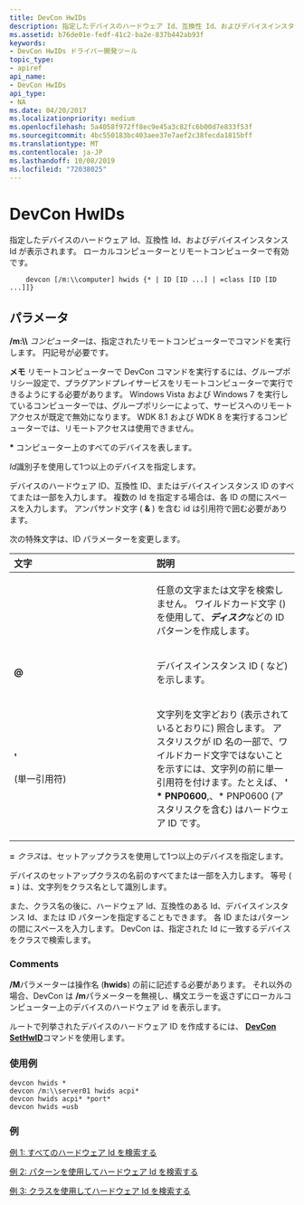 ```yaml
---
title: DevCon HwIDs
description: 指定したデバイスのハードウェア Id、互換性 Id、およびデバイスインスタンス Id が表示されます。 ローカルコンピューターとリモートコンピューターで有効です。
ms.assetid: b76de01e-fedf-41c2-ba2e-837b442ab93f
keywords:
- DevCon HwIDs ドライバー開発ツール
topic_type:
- apiref
api_name:
- DevCon HwIDs
api_type:
- NA
ms.date: 04/20/2017
ms.localizationpriority: medium
ms.openlocfilehash: 5a4058f972ff8ec9e45a3c82fc6b00d7e833f53f
ms.sourcegitcommit: 4bc550183bc403aee37e7aef2c38fecda1815bff
ms.translationtype: MT
ms.contentlocale: ja-JP
ms.lasthandoff: 10/08/2019
ms.locfileid: "72038025"
---
```

# <a name="devcon-hwids"></a>DevCon HwIDs

指定したデバイスのハードウェア Id、互換性 Id、およびデバイスインスタンス Id が表示されます。 ローカルコンピューターとリモートコンピューターで有効です。

```
    devcon [/m:\\computer] hwids {* | ID [ID ...] | =class [ID [ID ...]]}
```

## <a name="span-idddk_devcon_hwids_toolsspanspan-idddk_devcon_hwids_toolsspanparameters"></a><span id="ddk_devcon_hwids_tools"></span><span id="DDK_DEVCON_HWIDS_TOOLS"></span>パラメータ

<span id="________m___computer______"></span><span id="________M___COMPUTER______"></span> **/m:\\\\** <em>コンピューター</em>は、指定されたリモートコンピューターでコマンドを実行します。 円記号が必要です。

**メモ**  リモートコンピューターで DevCon コマンドを実行するには、グループポリシー設定で、プラグアンドプレイサービスをリモートコンピューターで実行できるようにする必要があります。 Windows Vista および Windows 7 を実行しているコンピューターでは、グループポリシーによって、サービスへのリモートアクセスが既定で無効になります。 WDK 8.1 および WDK 8 を実行するコンピューターでは、リモートアクセスは使用できません。

<span id="______________"></span> **\*** コンピューター上のすべてのデバイスを表します。

<span id="_______ID______"></span><span id="_______id______"></span>*Id*識別子を使用して1つ以上のデバイスを指定します。

デバイスのハードウェア ID、互換性 ID、またはデバイスインスタンス ID のすべてまたは一部を入力します。 複数の Id を指定する場合は、各 ID の間にスペースを入力します。 アンパサンド文字 ( **&** ) を含む id は引用符で囲む必要があります。

次の特殊文字は、ID パラメーターを変更します。

<table>
<colgroup>
<col width="50%" />
<col width="50%" />
</colgroup>
<thead>
<tr class="header">
<th align="left">文字</th>
<th align="left">説明</th>
</tr>
</thead>
<tbody>
<tr class="odd">
<td align="left"><p><strong><em></strong></p></td>
<td align="left"><p>任意の文字または文字を検索しません。 ワイルドカード文字 (<strong></em></strong>) を使用して、<strong><em>ディスク</em></strong>などの ID パターンを作成します。</p></td>
</tr>
<tr class="even">
<td align="left"><p><strong>@</strong></p></td>
<td align="left"><p>デバイスインスタンス ID ( <strong><xref href="ROOT\FTDISK\0000" data-throw-if-not-resolved="False" data-raw-source="@ROOT\FTDISK\0000"></xref></strong>など) を示します。</p></td>
</tr>
<tr class="odd">
<td align="left"><p><strong>'</strong></p>
<p>(単一引用符)</p></td>
<td align="left"><p>文字列を文字どおり (表示されているとおりに) 照合します。 アスタリスクが ID 名の一部で、ワイルドカード文字ではないことを示すには、文字列の前に単一引用符を付けます。たとえば、 <strong>' * PNP0600</strong>,、* PNP0600 (アスタリスクを含む) はハードウェア ID です。</p></td>
</tr>
</tbody>
</table>  

<span id="________class______"></span><span id="________CLASS______"></span> **=** <em>クラス</em>は、セットアップクラスを使用して1つ以上のデバイスを指定します。

デバイスのセットアップクラスの名前のすべてまたは一部を入力します。 等号 ( **=** ) は、文字列をクラス名として識別します。

また、クラス名の後に、ハードウェア Id、互換性のある Id、デバイスインスタンス Id、または ID パターンを指定することもできます。 各 ID またはパターンの間にスペースを入力します。 DevCon は、指定された Id に一致するデバイスをクラスで検索します。

### <a name="span-idcommentsspanspan-idcommentsspancomments"></a><span id="comments"></span><span id="COMMENTS"></span>Comments

**/M**パラメーターは操作名 (**hwids**) の前に記述する必要があります。 それ以外の場合、DevCon は **/m**パラメーターを無視し、構文エラーを返さずにローカルコンピューター上のデバイスのハードウェア id を表示します。

ルートで列挙されたデバイスのハードウェア ID を作成するには、 [**DevCon SetHwID**](devcon-sethwid.md)コマンドを使用します。

### <a name="span-idsample_usagespanspan-idsample_usagespansample-usage"></a><span id="sample_usage"></span><span id="SAMPLE_USAGE"></span>使用例

```
devcon hwids *
devcon /m:\\server01 hwids acpi*
devcon hwids acpi* *port*
devcon hwids =usb
```

### <a name="span-idexamplesspanspan-idexamplesspanexamples"></a><span id="examples"></span><span id="EXAMPLES"></span>例

[例 1: すべてのハードウェア Id を検索する](devcon-examples.md#ddk_example_1_find_all_hardware_ids_tools)

[例 2: パターンを使用してハードウェア Id を検索する](devcon-examples.md#ddk_example_2_find_hardware_ids_by_using_a_pattern_tools)

[例 3: クラスを使用してハードウェア Id を検索する](devcon-examples.md#ddk_example_3_find_hardware_ids_by_using_a_class_tools)
